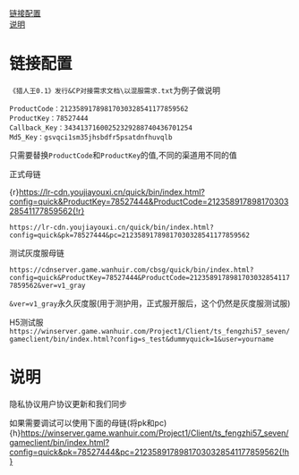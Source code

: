 [链接配置](#链接配置)  
[说明](#说明)  

# 链接配置

`《猎人王0.1》发行&CP对接需求文档\以混服需求.txt`为例子做说明  

    ProductCode：21235891789817030328541177859562
    ProductKey：78527444
    Callback_Key：34341371600252329288740436701254
    Md5_Key：gsvqci1sm35jhsbdfr5psatdnfhuvqlb

只需要替换`ProductCode`和`ProductKey`的值,不同的渠道用不同的值  

正式母链  

{r}https://lr-cdn.youjiayouxi.cn/quick/bin/index.html?config=quick&ProductKey=78527444&ProductCode=21235891789817030328541177859562{!r}  

`https://lr-cdn.youjiayouxi.cn/quick/bin/index.html?config=quick&pk=78527444&pc=21235891789817030328541177859562`  

测试灰度服母链  

`https://cdnserver.game.wanhuir.com/cbsg/quick/bin/index.html?config=quick&ProductKey=78527444&ProductCode=21235891789817030328541177859562&ver=v1_gray`

`&ver=v1_gray`永久灰度服(用于测护用，正式服开服后，这个仍然是灰度服测试服)  

H5测试服  
`https://winserver.game.wanhuir.com/Project1/Client/ts_fengzhi57_seven/gameclient/bin/index.html?config=s_test&dummyquick=1&user=yourname`  

# 说明 
隐私协议用户协议更新和我们同步  

如果需要调试可以使用下面的母链(将pk和pc)  
{h}https://winserver.game.wanhuir.com/Project1/Client/ts_fengzhi57_seven/gameclient/bin/index.html?config=quick&pk=78527444&pc=21235891789817030328541177859562{!h}  
